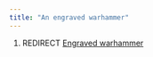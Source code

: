 ```yaml
---
title: "An engraved warhammer"
---
```


1.  REDIRECT [Engraved warhammer](Engraved_warhammer "wikilink")